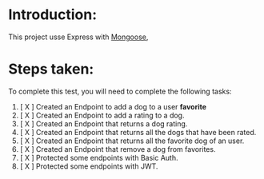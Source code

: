 # Introduction:

This project usse Express with [Mongoose](https://mongoosejs.com/), 

# Steps taken:

To complete this test, you will need to complete the following tasks:

1. [ X ] Created an Endpoint to add a dog to a user **favorite**
2. [ X ] Created an Endpoint to add a rating to a dog.
3. [ X ] Created an Endpoint that returns a dog rating.
4. [ X ] Created an Endpoint that returns all the dogs that have been rated.
5. [ X ] Created an Endpoint that returns all the favorite dog of an user.
6. [ X ] Created an Endpoint that remove a dog from favorites.
7. [ X ] Protected some endpoints with Basic Auth.
8. [ X ] Protected some endpoints with JWT.
